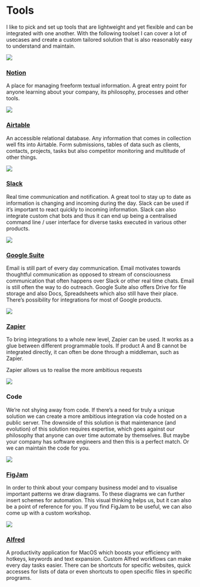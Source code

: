 # Tools
  
I like to pick and set up tools that are lightweight and yet flexible and can be integrated with one another. With the following toolset I can cover a lot of usecases and create a custom tailored solution that is also reasonably easy to understand and maintain.

![](https://s3.us-west-2.amazonaws.com/secure.notion-static.com/9fcfd842-af89-432e-9149-ce88df393c69/Untitled.png?X-Amz-Algorithm=AWS4-HMAC-SHA256&X-Amz-Content-Sha256=UNSIGNED-PAYLOAD&X-Amz-Credential=AKIAT73L2G45EIPT3X45%2F20220704%2Fus-west-2%2Fs3%2Faws4_request&X-Amz-Date=20220704T181006Z&X-Amz-Expires=3600&X-Amz-Signature=2e45dca1cd08e0f3d229053eed1bce831590e81733cbcdf53bd5809bdbb63209&X-Amz-SignedHeaders=host&x-id=GetObject)

### [Notion](https://www.notion.so/)

A place for managing freeform textual information. A great entry point for anyone learning about your company, its philosophy, processes and other tools.

![](https://s3.us-west-2.amazonaws.com/secure.notion-static.com/916ab2ea-7d08-41de-9952-9cb844d81533/Untitled.png?X-Amz-Algorithm=AWS4-HMAC-SHA256&X-Amz-Content-Sha256=UNSIGNED-PAYLOAD&X-Amz-Credential=AKIAT73L2G45EIPT3X45%2F20220704%2Fus-west-2%2Fs3%2Faws4_request&X-Amz-Date=20220704T181007Z&X-Amz-Expires=3600&X-Amz-Signature=a98c94e031e52a574a21ab126644fd22463e5fc05a0d6c51c6aa6dcc79337bf1&X-Amz-SignedHeaders=host&x-id=GetObject)

### [Airtable](https://airtable.com/)

An accessible relational database. Any information that comes in collection well fits into Airtable. Form submissions, tables of data such as clients, contacts, projects, tasks but also competitor monitoring and multitude of other things.

![](https://s3.us-west-2.amazonaws.com/secure.notion-static.com/4cbfa364-f151-4994-be75-31243a54b755/Untitled.png?X-Amz-Algorithm=AWS4-HMAC-SHA256&X-Amz-Content-Sha256=UNSIGNED-PAYLOAD&X-Amz-Credential=AKIAT73L2G45EIPT3X45%2F20220704%2Fus-west-2%2Fs3%2Faws4_request&X-Amz-Date=20220704T181008Z&X-Amz-Expires=3600&X-Amz-Signature=dbf93e69c9a8a93c382e69cd0b2786c60f8674a5ef114a34c7480cad1fa81d49&X-Amz-SignedHeaders=host&x-id=GetObject)

### [Slack](https://slack.com/)

Real time communication and notification. A great tool to stay up to date as information is changing and incoming during the day. Slack can be used if it’s important to react quickly to incoming information. Slack can also integrate custom chat bots and thus it can end up being a centralised command line / user interface for diverse tasks executed in various other products.

![](https://s3.us-west-2.amazonaws.com/secure.notion-static.com/ca2dbcd6-e889-4d24-92e3-b8ac8c6ef0f1/Untitled.png?X-Amz-Algorithm=AWS4-HMAC-SHA256&X-Amz-Content-Sha256=UNSIGNED-PAYLOAD&X-Amz-Credential=AKIAT73L2G45EIPT3X45%2F20220704%2Fus-west-2%2Fs3%2Faws4_request&X-Amz-Date=20220704T181008Z&X-Amz-Expires=3600&X-Amz-Signature=f3163b6e0de103862173d3f69c0873d1edaf117ba40d263cdba48ee886faf088&X-Amz-SignedHeaders=host&x-id=GetObject)

### [Google Suite](https://workspace.google.com/business/)

Email is still part of every day communication. Email motivates towards thoughtful communication as opposed to stream of consciousness communication that often happens over Slack or other real time chats. Email is still often the way to do outreach. Google Suite also offers Drive for file storage and also Docs, Spreadsheets which also still have their place. There’s possibility for integrations for most of Google products.

![](https://s3.us-west-2.amazonaws.com/secure.notion-static.com/71eeb1e3-f0c0-4802-af5e-544c4d5075fb/Untitled.png?X-Amz-Algorithm=AWS4-HMAC-SHA256&X-Amz-Content-Sha256=UNSIGNED-PAYLOAD&X-Amz-Credential=AKIAT73L2G45EIPT3X45%2F20220704%2Fus-west-2%2Fs3%2Faws4_request&X-Amz-Date=20220704T181010Z&X-Amz-Expires=3600&X-Amz-Signature=11fb2d6ad8c763ff81edbd6008a208b32136354a83cb2307d7b658842db14926&X-Amz-SignedHeaders=host&x-id=GetObject)

### [**Zapier**](https://zapier.com/)

To bring integrations to a whole new level, Zapier can be used. It works as a glue between different programmable tools. If product A and B cannot be integrated directly, it can often be done through a middleman, such as Zapier.

Zapier allows us to realise the more ambitious requests

![](https://s3.us-west-2.amazonaws.com/secure.notion-static.com/faf874e7-6702-4d41-b3a4-55a07ebcf077/Untitled.png?X-Amz-Algorithm=AWS4-HMAC-SHA256&X-Amz-Content-Sha256=UNSIGNED-PAYLOAD&X-Amz-Credential=AKIAT73L2G45EIPT3X45%2F20220704%2Fus-west-2%2Fs3%2Faws4_request&X-Amz-Date=20220704T181010Z&X-Amz-Expires=3600&X-Amz-Signature=8dab5ea3ce75c468fa5111d5c0685105fe7c27287a2a8d09e1a39dcc3856f5e3&X-Amz-SignedHeaders=host&x-id=GetObject)

### Code

We’re not shying away from code. If there’s a need for truly a unique solution we can create a more ambitious integration via code hosted on a public server. The downside of this solution is that maintenance (and evolution) of this solution requires expertise, which goes against our philosophy that anyone can over time automate by themselves. But maybe your company has software engineers and then this is a perfect match. Or we can maintain the code for you.

![](https://s3.us-west-2.amazonaws.com/secure.notion-static.com/1713b825-d1f5-4bf1-82eb-720c7346c2f2/Untitled.png?X-Amz-Algorithm=AWS4-HMAC-SHA256&X-Amz-Content-Sha256=UNSIGNED-PAYLOAD&X-Amz-Credential=AKIAT73L2G45EIPT3X45%2F20220704%2Fus-west-2%2Fs3%2Faws4_request&X-Amz-Date=20220704T181011Z&X-Amz-Expires=3600&X-Amz-Signature=6e134a0e6b0d14fc3e492cdcf91dfb82fd9fb1a74b199934a5ee79a4ed73ee6e&X-Amz-SignedHeaders=host&x-id=GetObject)

### [FigJam](https://www.figma.com/figjam/)

In order to think about your company business model and to visualise important patterns we draw diagrams. To these diagrams we can further insert schemes for automation. This visual thinking helps us, but it can also be a point of reference for you. If you find FigJam to be useful, we can also come up with a custom workshop.

![](https://s3.us-west-2.amazonaws.com/secure.notion-static.com/1e1be47b-b6f3-4f05-8372-29aaf74a9bc4/Untitled.png?X-Amz-Algorithm=AWS4-HMAC-SHA256&X-Amz-Content-Sha256=UNSIGNED-PAYLOAD&X-Amz-Credential=AKIAT73L2G45EIPT3X45%2F20220704%2Fus-west-2%2Fs3%2Faws4_request&X-Amz-Date=20220704T181012Z&X-Amz-Expires=3600&X-Amz-Signature=aaeb5d7b19b2983caed79995e422d352aa63525130acd3809fd21d3b0cc624e9&X-Amz-SignedHeaders=host&x-id=GetObject)

### [Alfred](https://www.alfredapp.com/)

A productivity application for MacOS which boosts your efficiency with hotkeys, keywords and text expansion. Custom Alfred workflows can make every day tasks easier. There can be shortcuts for specific websites, quick accesses for lists of data or even shortcuts to open specific files in specific programs.
